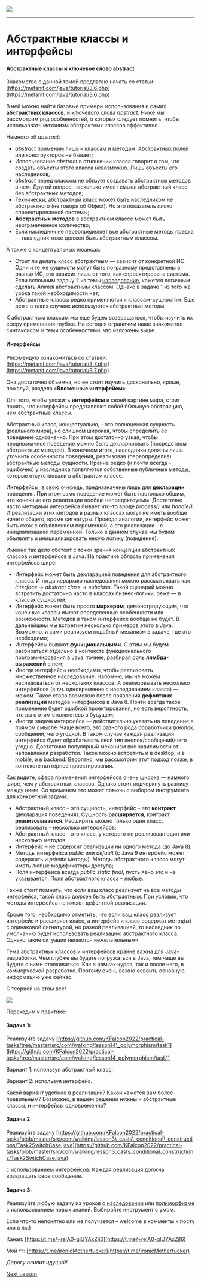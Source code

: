![](../../commonmedia/header.png)

***

   

Абстрактные классы и интерфейсы
===============================

#### Абстрактные классы и ключевое слово abstract

Знакомство с данной темой предлагаю начать со статьи: [https://metanit.com/java/tutorial/3.6.php](https://metanit.com/java/tutorial/3.6.php)

В ней можно найти базовые примеры использования и самих **абстрактных классов**, и ключевого слова _abstract_. Ниже мы рассмотрим ряд особенностей, о которых следует помнить, чтобы использовать механизм абстрактных классов эффективно.

Немного об _abstract_:

*   _abstract_ применим лишь к классам и методам. Абстрактных полей или конструкторов не бывает;
*   Использование _abstract_ в отношении класса говорит о том, что создать объекты этого класса невозможно. Лишь объекты его наследников;
*   _abstract_ перед классом не обязует создавать абстрактных методов в нем. Другой вопрос, насколько имеет смысл абстрактный класс без абстрактных методов;
*   Технически, абстрактный класс может быть наследником не абстрактного (не говоря об Object). Но это показатель плохо спроектированной системы;
*   **Абстрактных методов** в абстрактном классе может быть неограниченное количество;
*   Если наследник не переопределяет все абстрактные методы предка — наследник тоже должен быть абстрактным классом.

А также о концептуальных нюансах:

*   Стоит ли делать класс абстрактным — зависит от конкретной ИС. Одни и те же сущности могут быть по-разному представлены в разных ИС, это зависит лишь от того, как спроектирована система. Если вспомним задачу 2 из темы [наследование](/Nasledovanie-Klyuchevoe-slovo-extends-i-ispolzovanie-protected-Klyuchevoe-slovo-super-Privedenie-ssylochnyh-tipov-11-23), кажется логичным сделать _Animal_ абстрактным классом. Однако в задаче 1 из того же урока такой необходимости нет;
*   Абстрактные классы редко применяются к классам-сущностям. Еще реже в таких случаях используются абстрактные методы.

К абстрактным классам мы еще будем возвращаться, чтобы изучить их сферу применения глубже. На сегодня ограничим наше знакомство синтаксисом и теми особенностями, что изложены выше.

  

#### Интерфейсы

Рекомендую ознакомиться со статьей: [https://metanit.com/java/tutorial/3.7.php](https://metanit.com/java/tutorial/3.7.php)

Она достаточно объемна, но ее стоит изучить досконально, кроме, пожалуй, раздела «**Вложенные интерфейсы**».

Для того, чтобы уложить **интерфейсы** в своей картине мира, стоит понять, что интерфейсы представляют собой бОльшую абстракцию, чем абстрактные классы.

Абстрактный класс, концептуально, - это полноценная сущность (реального мира), но слишком широкая, чтобы определить ее поведение однозначно. При этом достаточно узкая, чтобы неоднозначное поведение можно было декларировать (посредством абстрактных методов). В конечном итоге, наследники должны лишь уточнить особенности поведения, реализовав (переопределив) абстрактные методы сущности. Крайне редко (и почти всегда - ошибочно) у наследника появляются собственные публичные методы, которые отсутствовали в абстрактом классе.

Интерфейсы, в свою очередь, предназначены лишь для **декларации** поведения. При этом само поведение может быть настолько общим, что конечные его реализации вообще непредсказуемы. Достаточно часто методами интерфейса бывает что-то вроде _process()_ или _handle()_. И реализации этих методов в разных классах могут не иметь вообще ничего общего, кроме сигнатуры. Проводя аналогии, интерфейс может быть схож с объявлением переменной, а его реализации - с инициализацией переменной. Только в данном случае мы будем объявлять и инициализировать некую логику (поведение).

Именно так дело обстоит с точки зрения концепции абстрактных классов и интерфейсов в Java. На практике область применения интерфейсов шире:

*   Интерфейс может быть декларацией поведения для абстрактного класса. И тогда иерархию наследования можно рассматривать как _interface_ → _abstract class_ → _subclass_. Такой сценарий можно встретить достаточно часто в классах бизнес-логики, реже — в классах сущностей;
*   Интерфейс может быть просто **маркером**, демонстрирующим, что конечные классы имеют определенные особенности или возможности. Методов в таком интерфейсе вообще не будет. В дальнейшем мы встретим несколько примеров этого в Java. Возможно, и сами реализуем подобный механизм в задаче, где это необходимо;
*   Интерфейсы бывают **функциональными**. С этим мы будем разбираться отдельно в контексте функционального программирования в Java, точнее, разбирая роль **лямбда-выражений** в нем;
*   Иногда интерфейсы необходимы, чтобы реализовать множественное наследование. Напомню, мы не можем наследоваться от нескольких классов. А реализовывать несколько интерфейсов (в т.ч. одновременно с наследованием класса) — можем. Такое стало возможно после появления **дефолтных реализаций** методов интерфейсов в Java 8. Почти всегда такое применение будет ошибкой проектирования, но есть вероятность, что вы с этим столкнетесь в будущем;
*   Иногда задача интерфейса — действительно указать на поведение в прямом смысле. Чаще всего, это разного рода обработчики (кнопок, сообщений, чего угодно). В таком случае каждая реализация интерфейса будет обрабатывать свой тип кнопок/сообщений/чего угодно. Достаточно популярный механизм вне зависимости от направления разработки. Такое можно встретить и в desktop, и в mobile, и в backend. Вероятно, мы рассмотрим этот подход позже, в контексте паттернов проектирования.

Как видите, сфера применения интерфейсов очень широка — намного шире, чем у абстрактных классов. Однако стоит подчеркнуть разницу между ними. Со временем это может помочь с выбором инструмента для конкретной задачи:

*   Абстрактный класс – это сущность, интерфейс – это **контракт** (декларация поведения). Сущность **расширяется**, контракт **реализовывается**. Расширить можно только один класс, реализовать - несколько интерфейсов;
*   Абстрактный класс – это класс, у которого не реализован один или несколько методов
*   Интерфейс – не содержит реализации ни одного метода (до Java 8);
*   Методы интерфейса _public_ или _default_ (с Java 9 интерфейс может содержать и _private_ методы). Методы абстрактного класса могут иметь любые модификаторы доступа;
*   Поля интерфейса всегда _public static final_, пусть явно это и не указывается. Поля абстрактного класса – любые.

Также стоит помнить, что если ваш класс реализует не все методы интерфейса, такой класс должен быть абстрактным. При условии, что методы интерфейса не имеют дефолтной реализации.

Кроме того, необходимо отметить, что если ваш класс реализует интерфейс и расширяет класс, а интерфейс и класс содержат метод(ы) с одинаковой сигнатурой, но разной реализацией, то наследник по умолчанию будет использовать реализацию абстрактного класса. Однако такие ситуации являются нежелательными.

  

Тема абстрактных классов и интерфейсов крайне важна для Java-разработки. Чем глубже вы будете погружаться в Java, тем чаще вы будете с ними сталкиваться. Как в рамках курса, так и после него, в коммерческой разработке. Поэтому очень важно освоить основную информацию уже сейчас.

  

С теорией на этом все!

![](../../commonmedia/footer.png)

  

Переходим к практике:

#### Задача 1:

Реализуйте задачу [https://github.com/KFalcon2022/practical-tasks/tree/master/src/com/walking/lesson14\_polymorphism/task1](https://github.com/KFalcon2022/practical-tasks/tree/master/src/com/walking/lesson14_polymorphism/task1)

Вариант 1: используя абстрактный класс;

Вариант 2: используя интерфейс.

  

Какой вариант удобнее в реализации? Какой кажется вам более правильным? Возможно, в вашем решении нужны и абстрактные классы, и интерфейсы одновременно?

  

#### Задача 2:

Реализуйте задачу [https://github.com/KFalcon2022/practical-tasks/blob/master/src/com/walking/lesson3\_casts\_conditional\_constructions/Task2SwitchCase.java](https://github.com/KFalcon2022/practical-tasks/blob/master/src/com/walking/lesson3_casts_conditional_constructions/Task2SwitchCase.java)

с использованием интерфейсов. Каждая реализация должна возвращать свое сообщение.

  

#### Задача 3:

Реализуйте любую задачу из уроков о [наследовании](/Nasledovanie-Klyuchevoe-slovo-extends-i-ispolzovanie-protected-Klyuchevoe-slovo-super-Privedenie-ssylochnyh-tipov-11-23) или [полиморфизме](/Polimorfizm-Pereopredelenie-metodov-Vidy-polimorfizma-i-svyazyvanie-11-25) с использованием новых знаний. Выбирайте инструмент с умом.

  

Если что-то непонятно или не получается – welcome в комменты к посту или в лс:)

Канал: [https://t.me/+relA0-qlUYAxZjI6](https://t.me/+relA0-qlUYAxZjI6)

Мой тг: [https://t.me/ironicMotherfucker](https://t.me/ironicMotherfucker)

_Дорогу осилит идущий!_

[Next Lesson](../17/Enumy.md)
